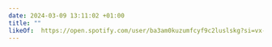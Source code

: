 ```yaml
---
date: 2024-03-09 13:11:02 +01:00
title: ""
likeOf:  https://open.spotify.com/user/ba3am0kuzumfcyf9c2luslskg?si=vx-NkwINQzOu4weLyDCWpg
---
```

